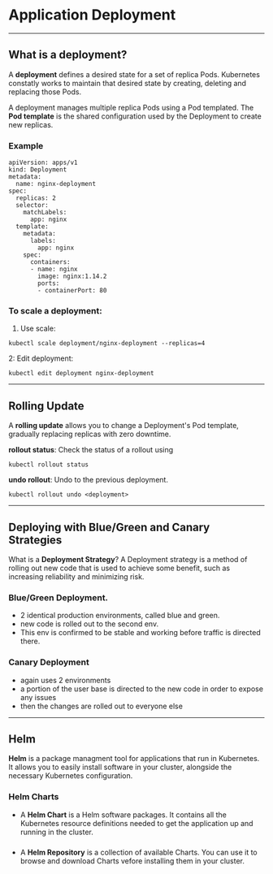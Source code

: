 # Application Deployment
---
## What is a deployment? 
A **deployment** defines a desired state for a set of replica Pods. Kubernetes constatly works to maintain that desired state by creating, deleting and replacing those Pods. 

A deployment manages multiple replica Pods using a Pod templated. The **Pod template** is the shared configuration used by the Deployment to create new replicas. 

### Example
```
apiVersion: apps/v1
kind: Deployment
metadata:
  name: nginx-deployment
spec:
  replicas: 2
  selector:
    matchLabels:
      app: nginx
  template:
    metadata:
      labels:
        app: nginx
    spec:
      containers:
      - name: nginx
        image: nginx:1.14.2
        ports:
        - containerPort: 80
```
### To **scale** a deployment:
1. Use scale:
```
kubectl scale deployment/nginx-deployment --replicas=4
```
2: Edit deployment:
```
kubectl edit deployment nginx-deployment
```
---
## Rolling Update
A **rolling update** allows you to change a Deployment's Pod template, gradually replacing replicas with zero downtime.

**rollout status**:
Check the status of a rollout using
```
kubectl rollout status
```

**undo rollout**: 
Undo to the previous deployment.
```
kubectl rollout undo <deployment>
```
---
## Deploying with Blue/Green and Canary Strategies 

What is a **Deployment Strategy**?
A Deployment strategy is a method of rolling out new code that is used to achieve some benefit, such as increasing reliability and minimizing risk.

### Blue/Green Deployment. 
- 2 identical production environments, called blue and green.
- new code is rolled out to the second env. 
- This env is confirmed to be stable and working before traffic is directed there.

### Canary Deployment
- again uses 2 environments
- a portion of the user base is directed to the new code in order to expose any issues
- then the changes are rolled out to everyone else
---
## Helm 
**Helm** is a package managment tool for applications that run in Kubernetes. It allows you to easily install software in your cluster, alongside the necessary Kubernetes configuration. 

### Helm Charts
- A **Helm Chart** is a Helm software packages. It contains all the Kubernetes resource definitions needed to get the application up and running in the cluster.

###
- A **Helm Repository** is a collection of available Charts. You can use it to browse and download Charts vefore installing them in your cluster.  
